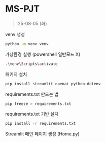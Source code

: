 # MS-PJT

> 25-08-05 (화)

venv 생성
```bash
python -m venv venv
```

가상환경 실행 (powershell 일반모드 X)
```bash
.\venv\Scripts\activate
```

패키지 설치
```bash
pip install streamlit openai python-dotenv
```

requirements.txt 만드는 법
```bash
pip freeze > requirements.txt
```

requirements.txt 기반 설치
```bash
pip install -r requirements.txt
```

Streamlit 메인 페이지 생성 (Home.py)